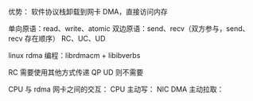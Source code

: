 优势：
软件协议栈卸载到网卡
DMA，直接访问内存

单向原语：read、write、atomic
双边原语：send、recv（双方参与，send、recv 存在顺序）
RC、UC、UD

linux rdma 编程：librdmacm + libibverbs

RC 需要使用其他方式传递 QP
UD 则不需要

CPU 与 rdma 网卡之间的交互：
CPU 主动写：
NIC DMA 主动拉取：
